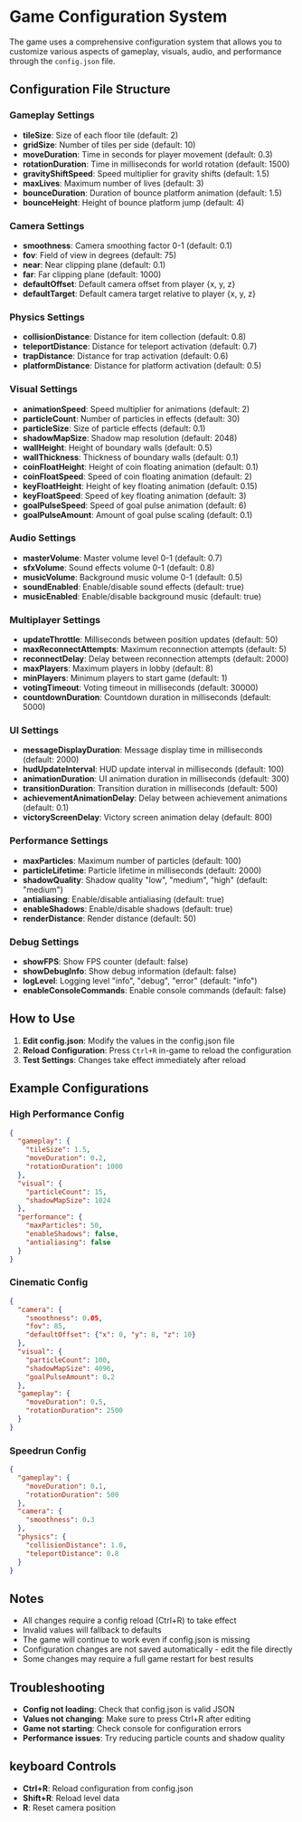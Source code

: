 # Game Configuration System

The game uses a comprehensive configuration system that allows you to customize various aspects of gameplay, visuals, audio, and performance through the `config.json` file.

## Configuration File Structure

### Gameplay Settings
- **tileSize**: Size of each floor tile (default: 2)
- **gridSize**: Number of tiles per side (default: 10)
- **moveDuration**: Time in seconds for player movement (default: 0.3)
- **rotationDuration**: Time in milliseconds for world rotation (default: 1500)
- **gravityShiftSpeed**: Speed multiplier for gravity shifts (default: 1.5)
- **maxLives**: Maximum number of lives (default: 3)
- **bounceDuration**: Duration of bounce platform animation (default: 1.5)
- **bounceHeight**: Height of bounce platform jump (default: 4)

### Camera Settings
- **smoothness**: Camera smoothing factor 0-1 (default: 0.1)
- **fov**: Field of view in degrees (default: 75)
- **near**: Near clipping plane (default: 0.1)
- **far**: Far clipping plane (default: 1000)
- **defaultOffset**: Default camera offset from player {x, y, z}
- **defaultTarget**: Default camera target relative to player {x, y, z}

### Physics Settings
- **collisionDistance**: Distance for item collection (default: 0.8)
- **teleportDistance**: Distance for teleport activation (default: 0.7)
- **trapDistance**: Distance for trap activation (default: 0.6)
- **platformDistance**: Distance for platform activation (default: 0.5)

### Visual Settings
- **animationSpeed**: Speed multiplier for animations (default: 2)
- **particleCount**: Number of particles in effects (default: 30)
- **particleSize**: Size of particle effects (default: 0.1)
- **shadowMapSize**: Shadow map resolution (default: 2048)
- **wallHeight**: Height of boundary walls (default: 0.5)
- **wallThickness**: Thickness of boundary walls (default: 0.1)
- **coinFloatHeight**: Height of coin floating animation (default: 0.1)
- **coinFloatSpeed**: Speed of coin floating animation (default: 2)
- **keyFloatHeight**: Height of key floating animation (default: 0.15)
- **keyFloatSpeed**: Speed of key floating animation (default: 3)
- **goalPulseSpeed**: Speed of goal pulse animation (default: 6)
- **goalPulseAmount**: Amount of goal pulse scaling (default: 0.1)

### Audio Settings
- **masterVolume**: Master volume level 0-1 (default: 0.7)
- **sfxVolume**: Sound effects volume 0-1 (default: 0.8)
- **musicVolume**: Background music volume 0-1 (default: 0.5)
- **soundEnabled**: Enable/disable sound effects (default: true)
- **musicEnabled**: Enable/disable background music (default: true)

### Multiplayer Settings
- **updateThrottle**: Milliseconds between position updates (default: 50)
- **maxReconnectAttempts**: Maximum reconnection attempts (default: 5)
- **reconnectDelay**: Delay between reconnection attempts (default: 2000)
- **maxPlayers**: Maximum players in lobby (default: 8)
- **minPlayers**: Minimum players to start game (default: 1)
- **votingTimeout**: Voting timeout in milliseconds (default: 30000)
- **countdownDuration**: Countdown duration in milliseconds (default: 5000)

### UI Settings
- **messageDisplayDuration**: Message display time in milliseconds (default: 2000)
- **hudUpdateInterval**: HUD update interval in milliseconds (default: 100)
- **animationDuration**: UI animation duration in milliseconds (default: 300)
- **transitionDuration**: Transition duration in milliseconds (default: 500)
- **achievementAnimationDelay**: Delay between achievement animations (default: 0.1)
- **victoryScreenDelay**: Victory screen animation delay (default: 800)

### Performance Settings
- **maxParticles**: Maximum number of particles (default: 100)
- **particleLifetime**: Particle lifetime in milliseconds (default: 2000)
- **shadowQuality**: Shadow quality "low", "medium", "high" (default: "medium")
- **antialiasing**: Enable/disable antialiasing (default: true)
- **enableShadows**: Enable/disable shadows (default: true)
- **renderDistance**: Render distance (default: 50)

### Debug Settings
- **showFPS**: Show FPS counter (default: false)
- **showDebugInfo**: Show debug information (default: false)
- **logLevel**: Logging level "info", "debug", "error" (default: "info")
- **enableConsoleCommands**: Enable console commands (default: false)

## How to Use

1. **Edit config.json**: Modify the values in the config.json file
2. **Reload Configuration**: Press `Ctrl+R` in-game to reload the configuration
3. **Test Settings**: Changes take effect immediately after reload

## Example Configurations

### High Performance Config
```json
{
  "gameplay": {
    "tileSize": 1.5,
    "moveDuration": 0.2,
    "rotationDuration": 1000
  },
  "visual": {
    "particleCount": 15,
    "shadowMapSize": 1024
  },
  "performance": {
    "maxParticles": 50,
    "enableShadows": false,
    "antialiasing": false
  }
}
```

### Cinematic Config
```json
{
  "camera": {
    "smoothness": 0.05,
    "fov": 85,
    "defaultOffset": {"x": 0, "y": 8, "z": 10}
  },
  "visual": {
    "particleCount": 100,
    "shadowMapSize": 4096,
    "goalPulseAmount": 0.2
  },
  "gameplay": {
    "moveDuration": 0.5,
    "rotationDuration": 2500
  }
}
```

### Speedrun Config
```json
{
  "gameplay": {
    "moveDuration": 0.1,
    "rotationDuration": 500
  },
  "camera": {
    "smoothness": 0.3
  },
  "physics": {
    "collisionDistance": 1.0,
    "teleportDistance": 0.8
  }
}
```

## Notes

- All changes require a config reload (Ctrl+R) to take effect
- Invalid values will fallback to defaults
- The game will continue to work even if config.json is missing
- Configuration changes are not saved automatically - edit the file directly
- Some changes may require a full game restart for best results

## Troubleshooting

- **Config not loading**: Check that config.json is valid JSON
- **Values not changing**: Make sure to press Ctrl+R after editing
- **Game not starting**: Check console for configuration errors
- **Performance issues**: Try reducing particle counts and shadow quality

## keyboard Controls

- **Ctrl+R**: Reload configuration from config.json
- **Shift+R**: Reload level data
- **R**: Reset camera position 